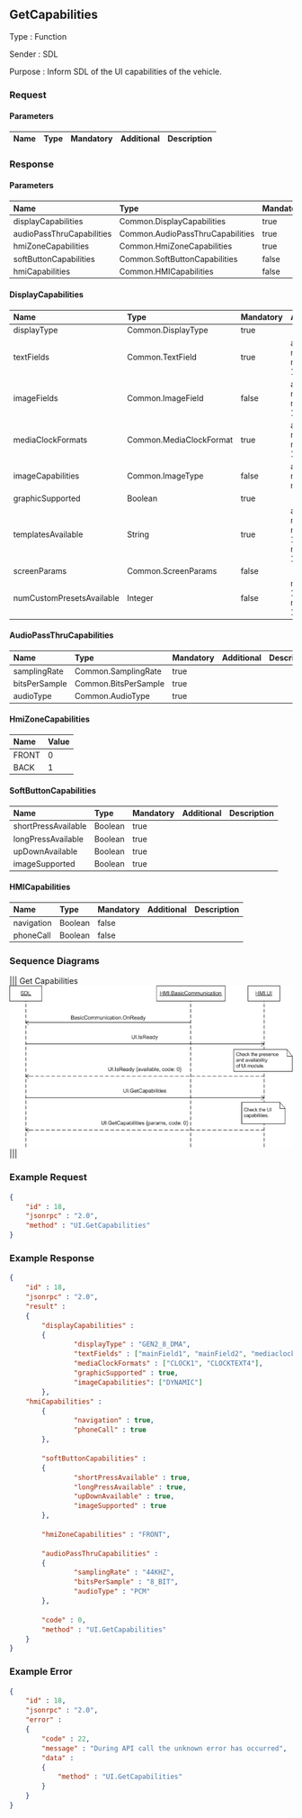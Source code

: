 ## GetCapabilities

Type
: Function

Sender
: SDL

Purpose
: Inform SDL of the UI capabilities of the vehicle.


### Request

#### Parameters

|Name|Type|Mandatory|Additional|Description|
|:---|:---|:--------|:---------|:----------|

### Response

#### Parameters

|Name|Type|Mandatory|Additional|Description|
|:---|:---|:--------|:---------|:----------|
|displayCapabilities|Common.DisplayCapabilities|true|||
|audioPassThruCapabilities|Common.AudioPassThruCapabilities|true|||
|hmiZoneCapabilities|Common.HmiZoneCapabilities|true|||
|softButtonCapabilities|Common.SoftButtonCapabilities|false|||
|hmiCapabilities|Common.HMICapabilities|false|||

#### DisplayCapabilities

|Name|Type|Mandatory|Additional|Description|
|:---|:---|:--------|:---------|:----------|
|displayType|Common.DisplayType|true|||
|textFields|Common.TextField|true|array: true<br>minsize: 0<br>maxsize: 100||
|imageFields|Common.ImageField|false|array: true<br>minsize: 1<br>maxsize: 100||
|mediaClockFormats|Common.MediaClockFormat|true|array: true<br>minsize: 0<br>maxsize: 100||
|imageCapabilities|Common.ImageType|false|array: true<br>minsize: 0<br>maxsize: 2||
|graphicSupported|Boolean|true|||
|templatesAvailable|String|true|array: true<br>minsize: 0<br>maxsize: 100<br>maxlength: 100||
|screenParams|Common.ScreenParams|false|||
|numCustomPresetsAvailable|Integer|false|minvalue: 1<br>maxvalue: 100||

#### AudioPassThruCapabilities

|Name|Type|Mandatory|Additional|Description|
|:---|:---|:--------|:---------|:----------|
|samplingRate|Common.SamplingRate|true|||
|bitsPerSample|Common.BitsPerSample|true|||
|audioType|Common.AudioType|true|||

#### HmiZoneCapabilities

|Name|Value|
|:---|:----|
|FRONT|0|
|BACK|1|

#### SoftButtonCapabilities

|Name|Type|Mandatory|Additional|Description|
|:---|:---|:--------|:---------|:----------|
|shortPressAvailable|Boolean|true|||
|longPressAvailable|Boolean|true|||
|upDownAvailable|Boolean|true|||
|imageSupported|Boolean|true|||

#### HMICapabilities

|Name|Type|Mandatory|Additional|Description|
|:---|:---|:--------|:---------|:----------|
|navigation|Boolean|false|||
|phoneCall|Boolean|false|||

### Sequence Diagrams
|||
Get Capabilities
![GetCapabilities](./assets/GetCapabilities.png)
|||

### Example Request

```json
{
	"id" : 18,
	"jsonrpc" : "2.0",
	"method" : "UI.GetCapabilities"
}
```
### Example Response

```json
{
	"id" : 18,
	"jsonrpc" : "2.0",
	"result" :
	{
		"displayCapabilities" :
		{
				"displayType" : "GEN2_8_DMA",
				"textFields" : ["mainField1", "mainField2", "mediaclock", "mediaTrack", "alertText1", "alertText2", "alertText3", "scrollableMessageBody", "initialInteractionText", "navigationText1", "navigationText2", "audioPassThruDisplayText1", "audioPassThruDisplayText2", "notificationText"],
				"mediaClockFormats" : ["CLOCK1", "CLOCKTEXT4"],
				"graphicSupported" : true,
				"imageCapabilities": ["DYNAMIC"]
		},
	"hmiCapabilities" :
		{
				"navigation" : true,
				"phoneCall" : true
		},

		"softButtonCapabilities" :
		{
				"shortPressAvailable" : true,
				"longPressAvailable" : true,
				"upDownAvailable" : true,
				"imageSupported" : true
		},

		"hmiZoneCapabilities" : "FRONT",

		"audioPassThruCapabilities" :
		{
				"samplingRate" : "44KHZ",
				"bitsPerSample" : "8_BIT",
				"audioType" : "PCM"
		},

		"code" : 0,
		"method" : "UI.GetCapabilities"
	}
}
```

### Example Error

```json
{
	"id" : 18,
	"jsonrpc" : "2.0",
	"error" :
	{
		"code" : 22,
		"message" : "During API call the unknown error has occurred",
		"data" :
		{
			"method" : "UI.GetCapabilities"
		}
	}
}
```
